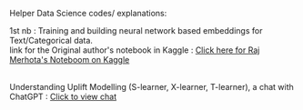
Helper Data Science codes/ explanations:

1st nb : Training and building neural network based embeddings for Text/Categorical data.
<br>
link for the Original author's notebook in Kaggle : <a href='https://www.kaggle.com/code/rajmehra03/a-detailed-explanation-of-keras-embedding-layer'> Click here for Raj Merhota's Noteboom on Kaggle </a>

<br>
Understanding Uplift Modelling (S-learner, X-learner, T-learner), a chat with ChatGPT : <a href="https://chat.openai.com/share/29d5a9f3-4001-46d6-abab-16f4b9ba14cc"> Click to view chat </a>

